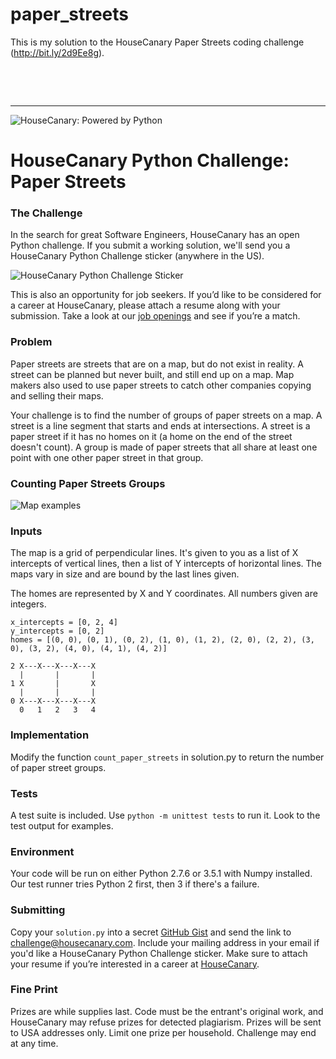 # paper_streets
This is my solution to the HouseCanary Paper Streets coding challenge (http://bit.ly/2d9Ee8g).

&nbsp;

&nbsp;

----

![HouseCanary: Powered by Python](https://i.imgsafe.org/79930d4.jpg)
# HouseCanary Python Challenge: Paper Streets
### The Challenge
In the search for great Software Engineers, HouseCanary has an open Python challenge. If you submit a working solution, we'll send you a HouseCanary Python Challenge sticker (anywhere in the US).

![HouseCanary Python Challenge Sticker](http://i.imgur.com/wFHYD13.png?1)

This is also an opportunity for job seekers. If you’d like to be considered for a career at HouseCanary, please attach a resume along with your submission. Take a look at our [job openings](http://housecanary.com/careers) and see if you’re a match.


### Problem
Paper streets are streets that are on a map, but do not exist in reality. A street can be planned but never built, and still end up on a map. Map makers also used to use paper streets to catch other companies copying and selling their maps.

Your challenge is to find the number of groups of paper streets on a map. A street is a line segment that starts and ends at intersections. A street is a paper street if it has no homes on it (a home on the end of the street doesn't count). A group is made of paper streets that all share at least one point with one other paper street in that group. 


      
### Counting Paper Streets Groups

![Map examples](https://github.com/housecanary/paper_streets/blob/master/map_examples.jpg?raw=true)


### Inputs

The map is a grid of perpendicular lines. It's given to you as a list of X intercepts of vertical lines, then a list of Y intercepts of horizontal lines. The maps vary in size and are bound by the last lines given.

The homes are represented by X and Y coordinates. All numbers given are integers.

    x_intercepts = [0, 2, 4]
    y_intercepts = [0, 2]
    homes = [(0, 0), (0, 1), (0, 2), (1, 0), (1, 2), (2, 0), (2, 2), (3, 0), (3, 2), (4, 0), (4, 1), (4, 2)]

    2 X---X---X---X---X
      |       |       |
    1 X       |       X
      |       |       |
    0 X---X---X---X---X
      0   1   2   3   4

### Implementation
Modify the function `count_paper_streets` in solution.py to return the number of paper street groups.

### Tests
A test suite is included. Use `python -m unittest tests` to run it. Look to the test output for examples.

### Environment
Your code will be run on either Python 2.7.6 or 3.5.1 with Numpy installed. Our test runner tries Python 2 first, then 3 if there's a failure.

### Submitting
Copy your `solution.py` into a secret [GitHub Gist](https://gist.github.com/) and send the link to challenge@housecanary.com. Include your mailing address in your email if you'd like a HouseCanary Python Challenge sticker. Make sure to attach your resume if you’re interested in a career at [HouseCanary](http://housecanary.com/careers).

### Fine Print
Prizes are while supplies last. Code must be the entrant's original work, and HouseCanary may refuse prizes for detected plagiarism. Prizes will be sent to USA addresses only. Limit one prize per household. Challenge may end at any time.
